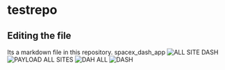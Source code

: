 # testrepo

## Editing the file

Its a markdown file in this repository.
           spacex_dash_app
![ALL SITE DASH](https://user-images.githubusercontent.com/104205215/168097428-d6720b30-0751-47b3-8e54-1297c992ce74.png)
![PAYLOAD ALL SITES](https://user-images.githubusercontent.com/104205215/168097464-224f72e4-d599-4a8e-99f5-af433f6896cf.png)
![DAH ALL](https://user-images.githubusercontent.com/104205215/168097490-d2c21058-20ae-434f-aa9e-5a82cdb660a3.png)
![DASH](https://user-images.githubusercontent.com/104205215/168097498-142ab000-03a8-4311-aef9-efa88c049598.png)
